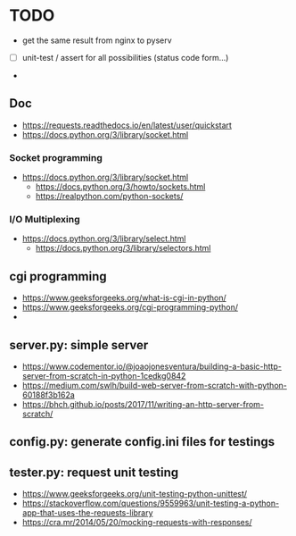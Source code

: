 # TODO

* get the same result from nginx to pyserv
* [ ] unit-test / assert for all possibilities (status code form...)
* 
## Doc
* https://requests.readthedocs.io/en/latest/user/quickstart
* https://docs.python.org/3/library/socket.html

### Socket programming
* https://docs.python.org/3/library/socket.html
  * https://docs.python.org/3/howto/sockets.html
  * https://realpython.com/python-sockets/

### I/O Multiplexing
* https://docs.python.org/3/library/select.html
  * https://docs.python.org/3/library/selectors.html

## cgi programming
* https://www.geeksforgeeks.org/what-is-cgi-in-python/
* https://www.geeksforgeeks.org/cgi-programming-python/
* 
## server.py: simple server
* https://www.codementor.io/@joaojonesventura/building-a-basic-http-server-from-scratch-in-python-1cedkg0842
* https://medium.com/swlh/build-web-server-from-scratch-with-python-60188f3b162a
* https://bhch.github.io/posts/2017/11/writing-an-http-server-from-scratch/

## config.py: generate config.ini files for testings

## tester.py: request unit testing
* https://www.geeksforgeeks.org/unit-testing-python-unittest/
* https://stackoverflow.com/questions/9559963/unit-testing-a-python-app-that-uses-the-requests-library
* https://cra.mr/2014/05/20/mocking-requests-with-responses/
